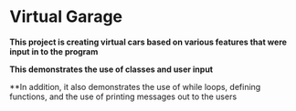 # Virtual Garage

**This project is creating virtual cars based on various features that were input in to the program**

**This demonstrates the use of classes and user input**

**In addition, it also demonstrates the use of while loops, defining functions, and the use of printing messages out to the users
